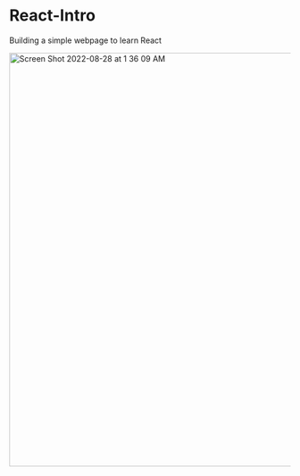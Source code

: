 # React-Intro
Building a simple webpage to learn React

<img width="741" alt="Screen Shot 2022-08-28 at 1 36 09 AM" src="https://user-images.githubusercontent.com/94155478/187065873-3e57fa40-d1b9-4f15-812a-0e5a19ca1b3d.png">
